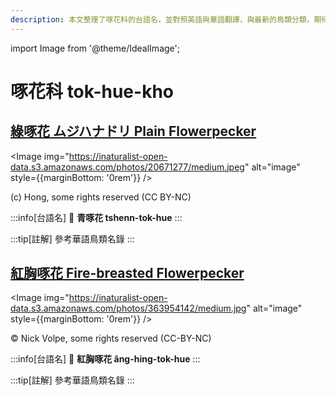 ```yaml
---
description: 本文整理了啄花科的台語名，並對照英語與華語翻譯，與最新的鳥類分類，期待能夠供未來的台語鳥類圖鑑當作參考
---
```


import Image from '@theme/IdealImage';

# 啄花科 tok-hue-kho

## [綠啄花 ムジハナドリ Plain Flowerpecker](https://ebird.org/species/plaflo2)

<Image img="https://inaturalist-open-data.s3.amazonaws.com/photos/20671277/medium.jpeg" alt="image" style={{marginBottom: '0rem'}} />

<div className="image-caption">
(c) Hong, some rights reserved (CC BY-NC)
</div>

:::info[台語名]
🎯 **青啄花 tshenn-tok-hue**
:::

:::tip[註解]
參考華語鳥類名錄
:::

## [紅胸啄花 Fire-breasted Flowerpecker](https://ebird.org/species/fibflo1)

<Image img="https://inaturalist-open-data.s3.amazonaws.com/photos/363954142/medium.jpg" alt="image" style={{marginBottom: '0rem'}} />

<div className="image-caption">
© Nick Volpe, some rights reserved (CC-BY-NC)
</div>

:::info[台語名]
🎯 **紅胸啄花 âng-hing-tok-hue**
:::

:::tip[註解]
參考華語鳥類名錄
:::

